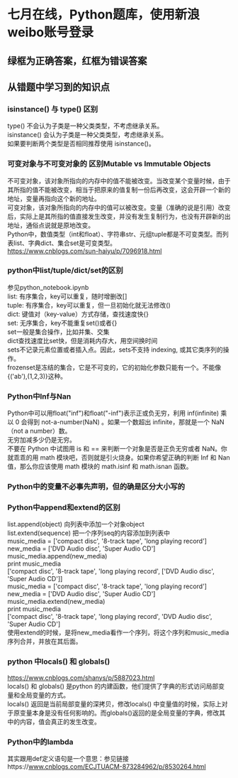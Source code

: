 # 七月在线，Python题库，使用新浪weibo账号登录

## 绿框为正确答案，红框为错误答案

## 从错题中学习到的知识点
### isinstance() 与 type() 区别
type() 不会认为子类是一种父类类型，不考虑继承关系。<br />
isinstance() 会认为子类是一种父类类型，考虑继承关系。<br />
如果要判断两个类型是否相同推荐使用 isinstance()。<br />
### 可变对象与不可变对象的 区别Mutable vs Immutable Objects
不可变对象，该对象所指向的内存中的值不能被改变。当改变某个变量时候，由于其所指的值不能被改变，相当于把原来的值复制一份后再改变，这会开辟一个新的地址，变量再指向这个新的地址。<br />
可变对象，该对象所指向的内存中的值可以被改变。变量（准确的说是引用）改变后，实际上是其所指的值直接发生改变，并没有发生复制行为，也没有开辟新的出地址，通俗点说就是原地改变。<br />Python中，数值类型（int和float）、字符串str、元组tuple都是不可变类型。而列表list、字典dict、集合set是可变类型。<br />
https://www.cnblogs.com/sun-haiyu/p/7096918.html<br />
### python中list/tuple/dict/set的区别
参见python_notebook.ipynb<br />
list:  有序集合，key可以重复，随时增删改[]<br />
tuple: 有序集合，key可以重复，但一旦初始化就无法修改()<br />
dict:  键值对（key-value）方式存储，查找速度快{}<br />
set:   无序集合，key不能重复set()或者{}<br />
set一般是集合操作，比如并集、交集<br />
dict查找速度比set快，但是消耗内存大，用空间换时间<br />
sets不记录元素位置或者插入点。因此，sets不支持 indexing, 或其它类序列的操作。<br />
frozenset是冻结的集合，它是不可变的，它的初始化参数只能有一个。不能像{('ab'),(1,2,3)}这种。<br />
### Python中Inf与Nan
Python中可以用float("inf")和float("-inf")表示正或负无穷，利用 inf(infinite) 乘以 0 会得到 not-a-number(NaN) 。如果一个数超出 infinite，那就是一个 NaN（not a number）数。<br />
无穷加减多少仍是无穷。<br />
不要在 Python 中试图用 is 和 == 来判断一个对象是否是正负无穷或者 NaN。你就乖乖的用 math 模块吧，否则就是引火烧身。如果你希望正确的判断 Inf 和 Nan 值，那么你应该使用 math 模块的 math.isinf 和 math.isnan 函数。<br />
### Python中的变量不必事先声明，但的确是区分大小写的
### Python中append和extend的区别
list.append(object) 向列表中添加一个对象object<br />
list.extend(sequence) 把一个序列seq的内容添加到列表中<br />
music_media = ['compact disc', '8-track tape', 'long playing record']<br />
new_media = ['DVD Audio disc', 'Super Audio CD']<br />
music_media.append(new_media)<br />
print music_media<br />
   ['compact disc', '8-track tape', 'long playing record', ['DVD Audio disc', 'Super Audio CD']]<br />
music_media = ['compact disc', '8-track tape', 'long playing record']<br />
new_media = ['DVD Audio disc', 'Super Audio CD']<br />
music_media.extend(new_media)<br />
print music_media<br />
   ['compact disc', '8-track tape', 'long playing record', 'DVD Audio disc', 'Super Audio CD']<br />
使用extend的时候，是将new_media看作一个序列，将这个序列和music_media序列合并，并放在其后面。<br />
### python 中locals() 和 globals()
https://www.cnblogs.com/shanys/p/5887023.html<br />
 locals() 和 globals() 是python 的内建函数，他们提供了字典的形式访问局部变量和全局变量的方式。<br />
 locals() 返回是当前局部变量的深拷贝，修改locals() 中变量值的时候，实际上对于原变量本身是没有任何影响的。而globals()返回的是全局变量的字典，修改其中的内容，值会真正的发生改变。<br />
### Python中的lambda
其实跟用def定义语句是一个意思：参见链接https://www.cnblogs.com/ECJTUACM-873284962/p/8530264.html<br />
### 
### 
### 
### 
### 
### 
### 